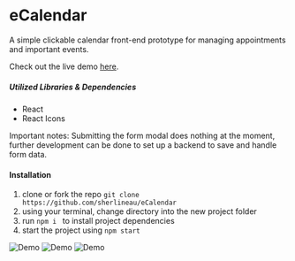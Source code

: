 # eCalendar
A simple clickable calendar front-end prototype for managing appointments and important events.

Check out the live demo [here](https://sherlineau.github.io/eCalendar/).

##### Utilized Libraries & Dependencies
- React
- React Icons

Important notes:
Submitting the form modal does nothing at the moment, further development can be done to set up a backend to save and handle form data.

#### Installation
1. clone or fork the repo
  ```git clone https://github.com/sherlineau/eCalendar```
2. using your terminal, change directory into the new project folder
3. run ```npm i ``` to install project dependencies
4. start the project using ```npm start```


![Demo](Screenshot.png)
![Demo](Screenshot-2.png)
![Demo](Screenshot-3.png)

